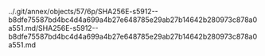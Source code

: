 ../.git/annex/objects/57/6p/SHA256E-s5912--b8dfe75587bd4bc4d4a699a4b27e648785e29ab27b14642b280973c878a0a551.md/SHA256E-s5912--b8dfe75587bd4bc4d4a699a4b27e648785e29ab27b14642b280973c878a0a551.md